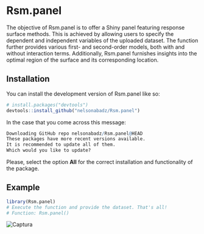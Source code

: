 
<!-- README.md is generated from README.Rmd. Please edit that file -->

# Rsm.panel

<!-- badges: start -->
<!-- badges: end -->

The objective of Rsm.panel is to offer a Shiny panel featuring response
surface methods. This is achieved by allowing users to specify the
dependent and independent variables of the uploaded dataset. The
function further provides various first- and second-order models, both
with and without interaction terms. Additionally, Rsm.panel furnishes
insights into the optimal region of the surface and its corresponding
location.

## Installation

You can install the development version of Rsm.panel like so:

``` r
# install.packages("devtools")
devtools::install_github("nelsonabadz/Rsm.panel")
```

In the case that you come across this message:

``` r
Downloading GitHub repo nelsonabadz/Rsm.panel@HEAD
These packages have more recent versions available.
It is recommended to update all of them.
Which would you like to update?
```

Please, select the option **All** for the correct installation and functionality of the package.

## Example

``` r
library(Rsm.panel)
# Execute the function and provide the dataset. That's all!
# Function: Rsm.panel()
```

![Captura](https://github.com/nelsonabadz/Rsm.panel/assets/44551729/56a2b81b-ad89-44e2-8837-5108a56236e9)
